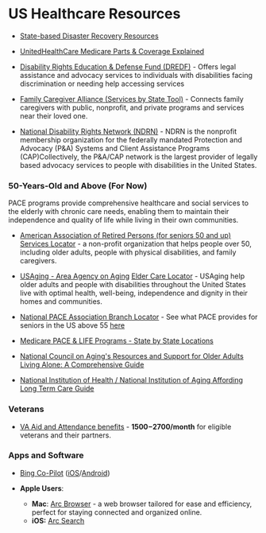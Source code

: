 # US Healthcare Resources

* [State-based Disaster Recovery Resources](https://www.fema.gov/assistance/individual/disaster-survivors/state-local-referral-lists)

* [UnitedHealthCare Medicare Parts & Coverage Explained](https://www.uhc.com/medicare/medicare-education/medicare-parts-and-medigap-plans.html)

* [Disability Rights Education & Defense Fund (DREDF)](https://dredf.org/contact/) - Offers legal assistance and advocacy services to individuals with disabilities facing discrimination or needing help accessing services
* [Family Caregiver Alliance (Services by State Tool)](https://www.caregiver.org/connecting-caregivers/services-by-state/) - Connects family caregivers with public, nonprofit, and private programs and services near their loved one. 

* [National Disability Rights Network (NDRN)](https://www.ndrn.org/about/ndrn-member-agencies/) - NDRN is the nonprofit membership organization for the federally mandated Protection and Advocacy (P&A) Systems and Client Assistance Programs (CAP)Collectively, the P&A/CAP network is the largest provider of legally based advocacy services to people with disabilities in the United States.

### 50-Years-Old and Above (For Now)
PACE programs provide comprehensive healthcare and social services to the elderly with chronic care needs, enabling them to maintain their independence and quality of life while living in their own communities.

* [American Association of Retired Persons (for seniors 50 and up) Services Locator](https://local.aarpfoundation.org/) - a non-profit organization that helps people over 50, including older adults, people with physical disabilities, and family caregivers.

* [USAging - Area Agency on Aging](https://www.usaging.org/) [Elder Care Locator](https://eldercare.acl.gov/Public/Index.aspx) - USAging help older adults and people with disabilities throughout the United States live with optimal health, well-being, independence and dignity in their homes and communities. 

* [National PACE Association Branch Locator](https://www.npaonline.org/find-a-pace-program) - See what PACE provides for seniors in the US above 55 [here](https://www.medicare.gov/health-drug-plans/health-plans/your-coverage-options/other-medicare-health-plans/PACE)

* [Medicare PACE & LIFE Programs - State by State Locations](https://www.payingforseniorcare.com/medicare/pace-medicare/provider-list)

* [National Council on Aging's Resources and Support for Older Adults Living Alone: A Comprehensive Guide](https://www.ncoa.org/adviser/medical-alert-systems/support-for-older-adults-living-alone/)

* [National Institution of Health / National Institution of Aging Affording Long Term Care Guide](https://www.nia.nih.gov/health/long-term-care/paying-long-term-care)

### Veterans

* [VA Aid and Attendance benefits](https://www.va.gov/pension/aid-attendance-housebound/) - **$1500-$2700/month** for eligible veterans and their partners.

### Apps and Software

* [Bing Co-Pilot](https://www.bing.com/copilot) ([iOS](https://apps.apple.com/us/app/microsoft-copilot/id6472538445)/[Android](https://play.google.com/store/apps/details?id=com.microsoft.copilot))

* **Apple Users**:
    * **Mac**: [Arc Browser](https://arc.net/) - a web browser tailored for ease and efficiency, perfect for staying connected and organized online.
    * **iOS:** [Arc Search](https://apps.apple.com/us/app/arc-search-find-it-faster/id6472513080)